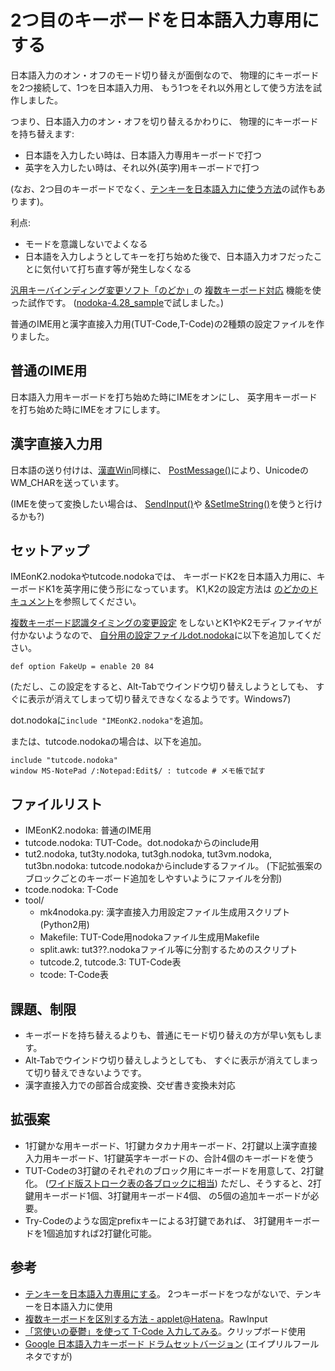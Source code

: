 # 2つ目のキーボードを日本語入力専用にする

日本語入力のオン・オフのモード切り替えが面倒なので、
物理的にキーボードを2つ接続して、1つを日本語入力用、
もう1つをそれ以外用として使う方法を試作しました。

つまり、日本語入力のオン・オフを切り替えるかわりに、
物理的にキーボードを持ち替えます:

* 日本語を入力したい時は、日本語入力専用キーボードで打つ
* 英字を入力したい時は、それ以外(英字)用キーボードで打つ

(なお、2つ目のキーボードでなく、[テンキーを日本語入力に使う方法](https://github.com/deton/nodoka-multikbd4ja/tree/master/tenkey4ja)の試作もあります)。

利点:

* モードを意識しないでよくなる
* 日本語を入力しようとしてキーを打ち始めた後で、日本語入力オフだったことに気付いて打ち直す等が発生しなくなる

[汎用キーバインディング変更ソフト「のどか」](http://www.appletkan.com/nodoka.htm)の
[複数キーボード対応](http://www.appletkan.com/nodoka-doc/CUSTOMIZE-ja.html#def_option_UnitID)
機能を使った試作です。
([nodoka-4.28_sample](https://osdn.jp/projects/nodoka4/releases/63839)で試しました。)

普通のIME用と漢字直接入力用(TUT-Code,T-Code)の2種類の設定ファイルを作りました。

## 普通のIME用
日本語入力用キーボードを打ち始めた時にIMEをオンにし、
英字用キーボードを打ち始めた時にIMEをオフにします。

## 漢字直接入力用
日本語の送り付けは、[漢直Win](https://github.com/kanchoku/kw)同様に、
[PostMessage()](http://www.appletkan.com/nodoka-doc/CUSTOMIZE-ja.html#function_PostMessage)により、UnicodeのWM_CHARを送っています。

(IMEを使って変換したい場合は、
[SendInput()](http://www.appletkan.com/nodoka-doc/CUSTOMIZE-ja.html#function_SendText)や
[&SetImeString()](http://www.appletkan.com/nodoka-doc/CUSTOMIZE-ja.html#function_SetImeString)を使うと行けるかも?)

## セットアップ
IMEonK2.nodokaやtutcode.nodokaでは、
キーボードK2を日本語入力用に、キーボードK1を英字用に使う形になっています。
K1,K2の設定方法は
[のどかのドキュメント](http://www.appletkan.com/nodoka-doc/CUSTOMIZE-ja.html#def_option_UnitID)を参照してください。

[複数キーボード認識タイミングの変更設定](http://www.appletkan.com/nodoka-doc/CUSTOMIZE-ja.html#def_option_FakeUp)
をしないとK1やK2モディファイヤが付かないようなので、
[自分用の設定ファイルdot.nodoka](http://www.appletkan.com/nodoka-doc/MANUAL-ja.html#dotnodoka)に以下を追加してください。

```
def option FakeUp = enable 20 84
```

(ただし、この設定をすると、Alt-Tabでウインドウ切り替えしようとしても、
すぐに表示が消えてしまって切り替えできなくなるようです。Windows7)

dot.nodokaに`include "IMEonK2.nodoka"`を追加。

または、tutcode.nodokaの場合は、以下を追加。

```
include "tutcode.nodoka"
window MS-NotePad /:Notepad:Edit$/ : tutcode # メモ帳で試す
```

## ファイルリスト
* IMEonK2.nodoka: 普通のIME用
* tutcode.nodoka: TUT-Code。dot.nodokaからのinclude用
* tut2.nodoka, tut3ty.nodoka, tut3gh.nodoka, tut3vm.nodoka, tut3bn.nodoka:
  tutcode.nodokaからincludeするファイル。
  (下記拡張案のブロックごとのキーボード追加をしやすいようにファイルを分割)
* tcode.nodoka: T-Code
* tool/
	* mk4nodoka.py: 漢字直接入力用設定ファイル生成用スクリプト(Python2用)
	* Makefile: TUT-Code用nodokaファイル生成用Makefile
	* split.awk: tut3??.nodokaファイル等に分割するためのスクリプト
	* tutcode.2, tutcode.3: TUT-Code表
	* tcode: T-Code表

## 課題、制限
* キーボードを持ち替えるよりも、普通にモード切り替えの方が早い気もします。
* Alt-Tabでウインドウ切り替えしようとしても、
  すぐに表示が消えてしまって切り替えできないようです。
* 漢字直接入力での部首合成変換、交ぜ書き変換未対応

## 拡張案
* 1打鍵かな用キーボード、1打鍵カタカナ用キーボード、2打鍵以上漢字直接入力用キーボード、1打鍵英字キーボードの、合計4個のキーボードを使う
* TUT-Codeの3打鍵のそれぞれのブロック用にキーボードを用意して、2打鍵化。
  ([ワイド版ストローク表の各ブロックに相当](http://www1.interq.or.jp/~deton/tutcode/#tuttable))
  ただし、そうすると、2打鍵用キーボード1個、3打鍵用キーボード4個、
  の5個の追加キーボードが必要。
* Try-Codeのような固定prefixキーによる3打鍵であれば、
  3打鍵用キーボードを1個追加すれば2打鍵化可能。

## 参考
* [テンキーを日本語入力専用にする](https://github.com/deton/nodoka-multikbd4ja/tree/master/tenkey4ja)。
  2つキーボードをつながないで、テンキーを日本語入力に使用
* [複数キーボードを区別する方法 - applet@Hatena](http://d.hatena.ne.jp/applet_at_h/20100527/1274966606)。RawInput
* [「窓使いの憂鬱」を使って T-Code 入力してみる](http://homepage3.nifty.com/songs/tcode/mayu/)。クリップボード使用
* [Google 日本語入力キーボード ドラムセットバージョン](https://japan.googleblog.com/2010/04/google.html) (エイプリルフールネタですが)
